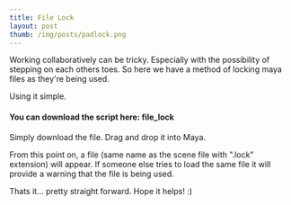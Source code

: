 ```yaml
---
title: File Lock
layout: post
thumb: /img/posts/padlock.png
---
```


Working collaboratively can be tricky. Especially with the possibility of stepping on each others toes. So here we have a method of locking maya files as they're being used.

Using it simple.

#### You can download the script here: <download>file_lock</download>

Simply download the file. Drag and drop it into Maya.

From this point on, a file (same name as the scene file with ".lock" extension) will appear.
If someone else tries to load the same file it will provide a warning that the file is being used.

Thats it... pretty straight forward. Hope it helps! :)
